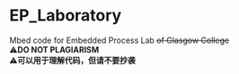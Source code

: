 # EP_Laboratory  
Mbed code for Embedded Process Lab ~~of Glasgow College~~  
⚠**DO NOT PLAGIARISM**  
⚠**可以用于理解代码，但请不要抄袭**  
